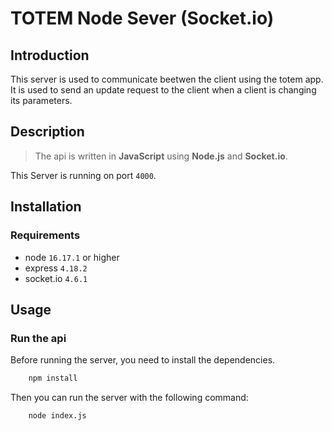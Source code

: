 # TOTEM Node Sever (Socket.io)

## Introduction

This server is used to communicate beetwen the client using the totem app. It is used to send an update request to the client when a client is changing its parameters.

## Description

>The api is written in **JavaScript** using **Node.js** and **Socket.io**.

This Server is running on port `4000`.

## Installation

### Requirements

- node `16.17.1` or higher
- express `4.18.2`
- socket.io `4.6.1`

## Usage

### Run the api

Before running the server, you need to install the dependencies.

```bash
    npm install
```

Then you can run the server with the following command:

```bash
    node index.js
```
